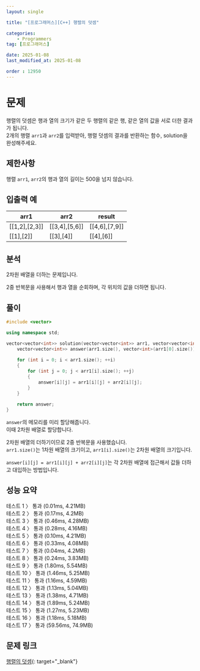 ```yaml
---
layout: single

title: "[프로그래머스][C++] 행렬의 덧셈"

categories:
    - Programmers
tag: [프로그래머스]

date: 2025-01-08
last_modified_at: 2025-01-08

order : 12950
---
```


# 문제

행렬의 덧셈은 행과 열의 크기가 같은 두 행렬의 같은 행, 같은 열의 값을 서로 더한 결과가 됩니다.  
2개의 행렬 `arr1`과 `arr2`를 입력받아, 행렬 덧셈의 결과를 반환하는 함수, solution을 완성해주세요.

## 제한사항

행렬 `arr1`, `arr2`의 행과 열의 길이는 500을 넘지 않습니다.

## 입출력 예

|arr1|arr2|result|
|---|---|---|
|[[1,2],[2,3]]|[[3,4],[5,6]]|[[4,6],[7,9]]|
|[[1],[2]]|[[3],[4]]|[[4],[6]]|

## 분석

2차원 배열을 더하는 문제입니다.

2중 반복문을 사용해서 행과 열을 순회하며, 각 위치의 값을 더하면 됩니다.

## 풀이

```cpp
#include <vector>

using namespace std;

vector<vector<int>> solution(vector<vector<int>> arr1, vector<vector<int>> arr2) {
    vector<vector<int>> answer(arr1.size(), vector<int>(arr1[0].size()));
    
    for (int i = 0; i < arr1.size(); ++i)
    {
        for (int j = 0; j < arr1[i].size(); ++j)
        {
            answer[i][j] = arr1[i][j] + arr2[i][j];
        }
    }
    
    return answer;
}
```

`answer`의 메모리를 미리 할당해줍니다.  
이때 2차원 배열로 할당합니다.

2차원 배열의 더하기이므로 2중 반복문을 사용했습니다.  
`arr1.size()`는 1차원 배열의 크기이고, `arr1[i].size()`는 2차원 배열의 크기입니다.

``answer[i][j] = arr1[i][j] + arr2[i][j]``는 각 2차원 배열에 접근해서 값들 더하고 대입하는 방법입니다.

## 성능 요약

테스트 1 〉 통과 (0.01ms, 4.21MB)  
테스트 2 〉 통과 (0.17ms, 4.2MB)  
테스트 3 〉 통과 (0.46ms, 4.28MB)  
테스트 4 〉 통과 (0.28ms, 4.16MB)  
테스트 5 〉 통과 (0.10ms, 4.21MB)  
테스트 6 〉 통과 (0.33ms, 4.08MB)  
테스트 7 〉 통과 (0.04ms, 4.2MB)  
테스트 8 〉 통과 (0.24ms, 3.83MB)  
테스트 9 〉 통과 (1.80ms, 5.54MB)  
테스트 10 〉 통과 (1.46ms, 5.25MB)  
테스트 11 〉 통과 (1.16ms, 4.59MB)  
테스트 12 〉 통과 (1.13ms, 5.04MB)  
테스트 13 〉 통과 (1.38ms, 4.71MB)  
테스트 14 〉 통과 (1.89ms, 5.24MB)  
테스트 15 〉 통과 (1.27ms, 5.23MB)  
테스트 16 〉 통과 (1.18ms, 5.18MB)  
테스트 17 〉 통과 (59.56ms, 74.9MB)  

## 문제 링크

[행렬의 덧셈](https://school.programmers.co.kr/learn/courses/30/lessons/12950){: target="_blank"}